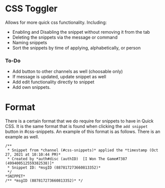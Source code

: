 # CSS Toggler

Allows for more quick css functionality.
Including:
- Enabling and Disabling the snippet without removing it from the tab
- Deleting the snippets via the message or command
- Naming snippets
- Sort the snippets by time of applying, alphabetically, or person

### To-Do
- Add button to other channels as well (choosable only)
- If message is updated, update snippet as well
- Add edit functionality directly to snippet
- Add own snippets.

# Format
There is a certain format that we do require for snippets to have in Quick CSS. It is the same format that is found when clicking the `add snippet` button in #css-snippets. An example of this format is as follows. There is an example as well.
```
/**
 * Snippet from *channel (#css-snippets)* applied the *timestamp (Oct 27, 2021 at 10:10:44 PM)*
 * Created by *auth#disc (authID)  [I Won The Game#7387 (499400512559382538)]*
 * Snippet ID: *msgID (887817273660813352)*
 */
*SNIPPET*
/** *msgID (887817273660813352)* */
```